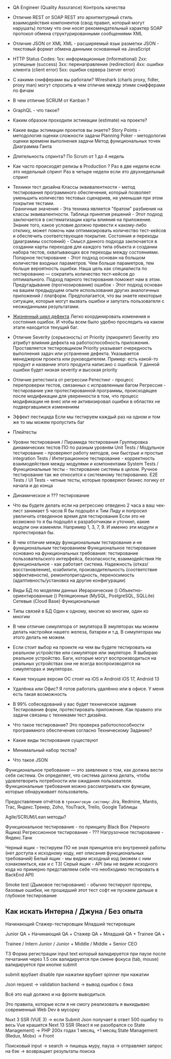 - QA Engineer (Quality Assurance)
  Контроль качества

- Отличие REST от SOAP
  REST это архитектурный стиль взаимодействия компонентов (свод правил, который могут нарушать) потому что они носят рекомендательный характер
  SOAP протокол обмена структурированными сообщениями XML

- Отличие JSON от XML
  XML - расширяемый язык разметки
  JSON - текстовый формат обмена данными основанный на JavaScript

- HTTP Status Codes:
  1xx: информационные (informational)
  2xx: успешные (success)
  3xx: перенаправление (redirection)
  4xx: ошибки клиента (client error)
  5xx: ошибки сервера (server error)

- С какими снифферами вы работали?
  Wireshark (charls proxy, fidler, proxy man) могут спросить в чем отличие между этими снифферами по фичам

- В чем отличие SCRUM от Kanban ?


- GraphQL - что такое?

- Каким образом проходили эстимации (estimate) на проекте? 
- Какие виды эстимации проектов вы знаете? 
  Story Points - методология оценки сложности задачи
  Planning Poker - методология оценки времени выполнения задачи
  Метод функциональных точек
  Диаграмма Ганта

- Длительность спринта? 
  По Scrum от 1 до 4 недель

- Как часто происходят релизы в Production ?
  Раз в две недели если это недельный спринт 
  Раз в четыре недели если это двухнедельный спринт

- Техники тест дизайна
  Классы эквивалентности - метод тестирования программного обеспечения, который позволяет уменьшить количество тестовых сценариев, не уменьшая при этом покрытие тестами.  
  Граничные значения - Эта техника является "братом" разбиения на классы эквивалентности.
  Таблица принятия решений - Этот подход заключается в систематизации карты влияния на приложение. Знание того, какое условие должно привести к какому-либо отклику, может помочь нам оптимизировать количество тест-кейсов и обеспечить соответствующее покрытие.
  Состояния и переходы (диаграммы состояний) - Смысл данного подхода заключается в создании карты переходов для каждого типа объекта и создании набора тестов, охватывающих все переходы между состояниями.
  Попарное тестирование - Этот подход основан на большом количестве входных параметров. Чем больше параметров, тем больше вероятность ошибки. Наша цель как специалиста по тестированию — сократить количество тест-кейсов до оптимального. Подход парного тестирования поможет нам в этом.
  Предугадывание (прогнозирование) ошибок - Этот подход основан на вашем предыдущем опыте использования других аналогичных приложений / платформ. Предполагается, что вы знаете некоторые ситуации, которые могут вызвать ошибки и запутать пользователя с неожиданными результатами.

- [Жизненный цикл дефекта](https://www.youtube.com/watch?v=XQe6PA4lEyw&ab_channel=AnastasiyaSavchukQA)
  Легко координировать изменения и состояния ошибок. И чтобы всем было удобно проследить на каком этапе находится текущий баг.

- Отличие Severity (серьезность) от Priority (приоритет)
  Severity это атрибут влияния дефекта на работоспособность приложения. Проставляется тестировщиком
  Priority указывает очередность выполнения задач или устранение дефекта. Указывается менеджером проекта или руководителем. 
  Пример: есть какой-то продукт и название этого продукта написано с ошибкой. У данной ошибки будет низкая severity и высокая priority 

- Отличие ретестинга от регрессии
  Ретестинг - процесс перепроверки тестов, связанных с исправленным багом
  Регрессия - тестирование уже протестированной программы, происходящее после модификации для уверенности в том, что процесс модификации не внес или не активизировал ошибки в областях не подвергавшимся изменениям

- Эффект пестицида
  Если мы тестируем каждый раз на одном и том же то мы можем пропустить баг

- Плейтесты
  
- Уровни тестирования / Пирамида тестирования
  Группировка динамических тестов ПО по разным уровням
  Unit Tests / Модульное тестирование - проверяют работу методов, они быстрые и простые
  integration Tests / Интеграционное тестирование - корректность взаимодействия между модулями и компонентами
  System Tests / Функциональные тесты - тестирование системы в целом. Ручное тестирование так же относится к системному тестированию.
  E2E Tests / UI Tests - четные тесты, которые проверяют бизнес логику от начала и до конца

- Динамическое и ??? тестирование

- Что вы будете делать если на регрессию отведено 2 часа а ваш чек-лист занимает 5 часов
  Я бы подошёл к Тим Лиду и попросил увеличить отведенное время для тестирования 
  Если это не возможно то я бы подошёл к разработчикам и уточнил, какие модули они изменяли. Например 1, 3, 7, 9. И именно эти модули и протестировал бы. 

- В чем отличие между функциональным тестирование и не функциональным тестированием 
  Функциональное тестирование основано на функциональных требования: тестирование пользовательского интерфейса, безопасности, взаимодействия
  Не функциональное - как работает система. Надежность (отказ/восстановление), юзабилити, производительность (соответствие эффективности), ремонтопригодность, переносимость (адаптивность/установка на другие конфигурации)

- Виды БД по моделям данных
  Иерархические ()
  Объектно-ориентированные ()
  Реляционные (MySQL, PostgreSQL, SQLLite)
  Сетевые (Cloud Base)
  Функциональные

- Типы связей в БД
  Один к одному, многие ко многим, один ко многим

- В чем отличие симулятора от эмулятора
  В эмуляторах мы можем делать настройки нашего железа, батареи и т.д. В симуляторах мы этого делать не можем.

- Если стоит выбор на проекте на чем вы будете тестировать на реальном устройстве или симуляторе или эмуляторе. 
  Я выбираю реальное устройство. Баги, которые могут воспроизводиться на реальных устройствах они не всегда воспроизводятся на симуляторах и эмуляторах.

- Какие текущие версии ОС стоят на iOS и Android 
  iOS 17, Android 13

- Удалёнка или Офис?
  Я готов работать удалённо или в офисе. У меня есть такая возможность

- В 99% собеседований у вас будет техническое задание
  Тестирование форм, протестировать приложение. Как правило эти задачи связаны с техниками тест дизайна.

- Что такое тестирование? 
  Это проверка работоспособности программного обеспечения согласно Техническому Заданию?

- Какие виды тестирования существуют

- Минимальный набор тестов? 
- Что такое JSON 

Функциональное требование — это заявление о том, как должна вести себя система. Он определяет, что система должна делать, чтобы удовлетворить потребности или ожидания пользователя. Функциональные требования можно рассматривать как функции, которые обнаруживает пользователь.

Предоставление отчётов в `трекинговую систему`: Jira, Redmine, Mantis, Trac, Яндекс.Трекер, Zoho, YouTrack, Trello, Google Таблицы

Agile/SCRUM/Lean методы? 
 



Функциональное тестирование - по принципу Black Box (Черного Ящика) 
Регрессионное тестирование - ???
Нагрузочное тестирование - Яндекс.Танк

Черный ящик - тестируем ПО не зная принципов его внутренней работы (нет доступа к исходному коду, нет описания функциональных требований)
Белый ящик - мы видим исходный код (можем с ним ознакомиться, как и с ТЗ)
Серый ящик - API (мы не видим исходного кода но примерно представляем себе что необходимо тестировать в BackEnd API)

Smoke test (Дымовое тестирование) - обычно тестируют прогеры, базовые ошибки, не прошедший этот тест софт не пускаем дальше в глубокое тестирование 



## Как искать Интерна / Джуна / Без опыта
Начинающий
Стажер-тестировщик
Младший тестировщик

Junior QA +
Начинающий QA +
Стажер QA + 
Младший QA + 
Trainee QA +

Trainee / Intern
Junior / Junior +
Middle / Middle +
Senior 
CEO 


ТЗ
Форма регистрации
input text который валидируется при паузе после печатания через 1.5 сек
  валидируется при смене фокуса (tab, mouse)
  валидируется при кнопке submit 

submit
  врубает disable при нажатии
  врубает spinner при нажатии 

Json request -> validation backend -> вывод ошибок с бэка

Всё это ещё должно и на фронте выводиться.

Это правила, которые если я не смогу реализовать я выкидываю современный Web Dev в мусорку

Nuxt 3 SSR (VUE 3) -> если Submit Json получает в ответ 500 ошибку то весь Vue крашится
Next 13 SSR (React я не разобрался со State Management) -> PHP 200x годах 
1 месяц, +1 месяц State Management (Redux, Mobx) -> Front

Поисковый input -> search -> пишешь муру, пауза -> отправляет запрос на бэк -> возвращает результаты поиска



